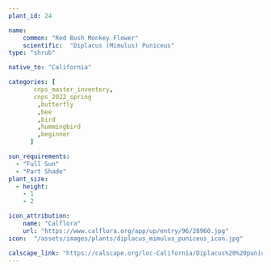 ```yaml
---
plant_id: 24

name: 
    common: "Red Bush Monkey Flower"  
    scientific:  "Diplacus (Mimulus) Puniceus"  
type: "shrub"

native_to: "California"

categories: [
       cnps_master_inventory,
       cnps_2022_spring
        ,butterfly
        ,bee
        ,bird
        ,hummingbird 
        ,beginner
      ]

sun_requirements:
  - "Full Sun"
  - "Part Shade"
plant_size:
  - height: 
    - 1
    - 2

icon_attribution: 
    name: "Calflora"
    url: "https://www.calflora.org/app/up/entry/96/28960.jpg" 
icon:  "/assets/images/plants/diplacus_mimulus_puniceus_icon.jpg"

calscape_link: "https://calscape.org/loc-California/Diplacus%20%20puniceus(%20)"
---
```



